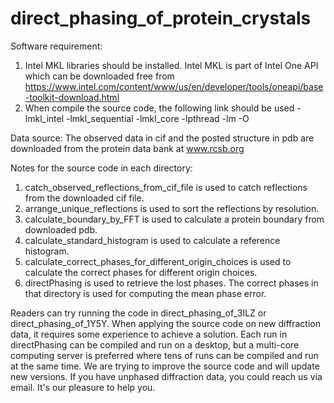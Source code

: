 # direct_phasing_of_protein_crystals
Software requirement:
1. Intel MKL libraries should be installed. Intel MKL is part of Intel One API which can be downloaded free 
from https://www.intel.com/content/www/us/en/developer/tools/oneapi/base-toolkit-download.html
2. When compile the source code, the following link should be used 
    -lmkl_intel -lmkl_sequential -lmkl_core -lpthread -lm -O

Data source:
The observed data in cif and the posted structure in pdb are downloaded from the protein data bank at www.rcsb.org

Notes for the source code in each directory:
1. catch_observed_reflections_from_cif_file is used to catch reflections from the downloaded cif file.
2. arrange_unique_reflections is used to sort the reflections by resolution.
3. calculate_boundary_by_FFT is used to calculate a protein boundary from downloaded pdb.
4. calculate_standard_histogram is used to calculate a reference histogram.
5. calculate_correct_phases_for_different_origin_choices is used to calculate the correct phases for different origin choices.
6. directPhasing is used to retrieve the lost phases. The correct phases in that directory is used for computing the mean phase error.

Readers can try running the code in direct_phasing_of_3ILZ or direct_phasing_of_1Y5Y. When applying the source code on new diffraction data, it requires some experience to achieve a solution. Each run in directPhasing can be compiled and run on a desktop, but a multi-core computing server is preferred where tens of runs can be compiled and run at the same time.
We are trying to improve the source code and will update new versions. If you have unphased diffraction data, 
you could reach us via email. It's our pleasure to help you.
